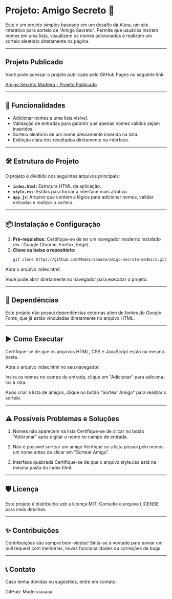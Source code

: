 # Projeto: Amigo Secreto 🎉

Este é um projeto simples baseado em um desafio da Alura, um site interativo para sorteio de "Amigo Secreto". Permite que usuários insiram nomes em uma lista, visualizem os nomes adicionados e realizem um sorteio aleatório diretamente na página.

---

## Projeto Publicado 

Você pode acessar o projeto publicado pelo GitHub Pages no seguinte link:

[Amigo Secreto Madeira - Projeto Publicado](https://madeiraaaaaa.github.io/amigo-secreto-madeira/)

---

## 🚀 Funcionalidades

- Adicionar nomes a uma lista visível.
- Validação de entradas para garantir que apenas nomes válidos sejam inseridos.
- Sorteio aleatório de um nome previamente inserido na lista.
- Exibição clara dos resultados diretamente na interface.

---

## 🛠️ Estrutura do Projeto

O projeto é dividido nos seguintes arquivos principais:

- **`index.html`**: Estrutura HTML da aplicação.
- **`style.css`**: Estilos para tornar a interface mais atrativa.
- **`app.js`**: Arquivo que contém a lógica para adicionar nomes, validar entradas e realizar o sorteio.

---

## 📦 Instalação e Configuração

1. **Pré-requisitos:** Certifique-se de ter um navegador moderno instalado (ex.: Google Chrome, Firefox, Edge).
2. **Clone ou baixe o repositório:**
   ```bash
   git clone https://github.com/Madeiraaaaaa/amigo-secreto-madeira.git

Abra o arquivo index.html:

Você pode abrir diretamente no navegador para executar o projeto.

---

## 🔧 Dependências
Este projeto não possui dependências externas além de fontes do Google Fonts, que já estão vinculadas diretamente no arquivo HTML.

---

## ▶️ Como Executar
Certifique-se de que os arquivos HTML, CSS e JavaScript estão na mesma pasta.

Abra o arquivo index.html no seu navegador.

Insira os nomes no campo de entrada, clique em "Adicionar" para adicioná-los à lista.

Após criar a lista de amigos, clique no botão "Sortear Amigo" para realizar o sorteio.

---

## ⚠️ Possíveis Problemas e Soluções
1. Nomes não aparecem na lista
Certifique-se de clicar no botão "Adicionar" após digitar o nome no campo de entrada.

2. Não é possível sortear um amigo
Verifique se a lista possui pelo menos um nome antes de clicar em "Sortear Amigo".

3. Interface quebrada
Certifique-se de que o arquivo style.css está na mesma pasta do index.html.

---

## 🛡️ Licença
Este projeto é distribuído sob a licença MIT. Consulte o arquivo LICENSE para mais detalhes.

---

## ✨ Contribuições
Contribuições são sempre bem-vindas! Sinta-se à vontade para enviar um pull request com melhorias, novas funcionalidades ou correções de bugs.

---

## 📞 Contato
Caso tenha dúvidas ou sugestões, entre em contato:

GitHub: Madeiraaaaaa
